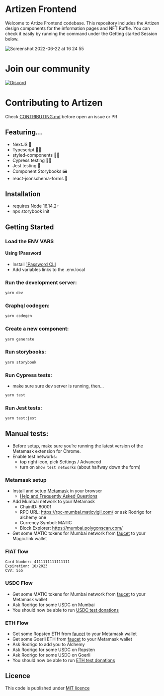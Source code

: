 # Artizen Frontend

Welcome to Artize Frontend codebase. This repository includes the Artizen design components for the information pages and NFT Ruffle. You can check it easily by running the command under the Getting started Session below.

![Screenshot 2022-06-22 at 16 24 55](https://user-images.githubusercontent.com/1488156/175069661-b0f6e6f0-2e3e-430f-9058-c1f5955e628d.png)

# Join our community

[![Discord](https://dcbadge.vercel.app/api/server/INVITEID)](https://discord.gg/6ySrvPp9ek)

# Contributing to Artizen

Check [CONTRIBUTING.md](https://github.com/artizen-fund/artizen-frontend/blob/main/CONTRIBUTING.md) before open an issue or PR

## Featuring…

- NextJS 👷
- Typescript 🧑‍💻
- styled-components 💅🏻
- Cypress testing 🧑‍🏫
- Jest testing 🤪
- Component Storybooks 🖼
- react-jsonschema-forms 📝

## Installation

- requires Node 16.14.2+
- npx storybook init

## Getting Started

### Load the ENV VARS

#### Using 1Password

- Install [1Password CLI](https://developer.1password.com/docs/cli/get-started#install)
- Add variables links to the .env.local

### Run the development server:

```bash
yarn dev
```

### Graphql codegen:

```bash
yarn codegen
```

### Create a new component:

```bash
yarn generate
```

### Run storybooks:

```bash
yarn storybook
```

### Run Cypress tests:

- make sure sure dev server is running, then…

```bash
yarn test
```

### Run Jest tests:

```bash
yarn test:jest
```

## Manual tests:

- Before setup, make sure you’re running the latest version of the Metamask extension for Chrome.
- Enable test networks:
  - top right icon, pick Settings / Advanced
  - turn on `Show test networks` (about halfway down the form)

### Metamask setup

- Install and setup [Metamask](https://metamask.io/download/) in your browser
  - [Help and Frequently Asked Questions](https://metamask.io/faqs)
- Add Mumbai network to your Metamask
  - ChainID: 80001
  - RPC URL: https://rpc-mumbai.maticvigil.com/ or ask Rodrigo for alchemy one
  - Currency Symbol: MATIC
  - Block Explorer: https://mumbai.polygonscan.com/
- Get some MATIC tokens for Mumbai network from [faucet](https://faucet.polygon.technology/) to your Magic.link wallet

### FIAT flow

```
Card Number: 4111111111111111
Expiration: 10/2023
CVV: 555
```

### USDC Flow

- Get some MATIC tokens for Mumbai network from [faucet](https://faucet.polygon.technology/) to your Metamask wallet
- Ask Rodrigo for some USDC on Mumbai
- You should now be able to run [USDC test donations](https://labs.artizen.fund)

### ETH Flow

- Get some Ropsten ETH from [faucet](https://faucet.paradigm.xyz/) to your Metamask wallet
- Get some Goerli ETH from [faucet](https://faucet.paradigm.xyz/) to your Metamask wallet
- Ask Rodrigo to add you to Alchemy
- Ask Rodrigo for some USDC on Ropsten
- Ask Rodrigo for some USDC on Goerli
- You should now be able to run [ETH test donations](https://labs.artizen.fund)

## Licence

This code is published under [MIT licence](https://github.com/artizen-fund/artizen-frontend/blob/main/LICENSE.md)
